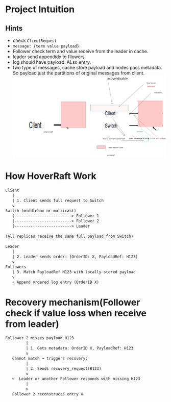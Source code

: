 # Project Intuition
## Hints
* check `ClientRequest`
* `message: {term value payload}`
* Follower check term and value receive from the leader in cache.
* leader send appendidx to fllowers.
* log should have payload. ALso entry.
* two type of messages, cache store payload and nodes pass metadata. So payload just the partitions of original messages from client. 
![Project Intuition](HoverRaftProject.svg)
# How HoverRaft Work
```plaintext
Client
   |
   | 1. Client sends full request to Switch
   v
Switch (middlebox or multicast)
   |-------------------------> Follower 1
   |-------------------------> Follower 2
   |-------------------------> Leader

(All replicas receive the same full payload from Switch)

Leader
   |
   | 2. Leader sends order: [OrderID: X, PayloadRef: H123]
   v
Followers
   | 3. Match PayloadRef H123 with locally stored payload
   v
   ✓ Append ordered log entry (OrderID X)
   ```
# Recovery mechanism(Follower check if value loss when receive from leader)
```plaintext
Follower 2 misses payload H123
         |
         | 1. Gets metadata: OrderID X, PayloadRef: H123
         v
   Cannot match → triggers recovery:
         |
         | 2. Sends recovery_request(H123)
         v
   ↪️  Leader or another Follower responds with missing H123
         |
         v
   Follower 2 reconstructs entry X
```

